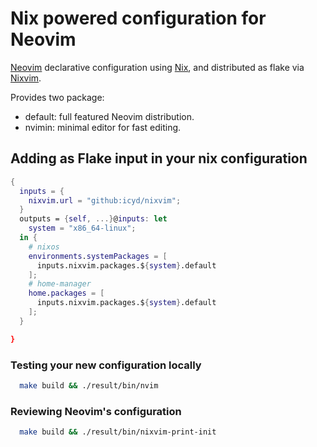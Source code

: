 # Nix powered configuration for Neovim

[Neovim](https://neovim.io/) declarative configuration using [Nix](https://nixos.org/),
and distributed as flake via [Nixvim](https://github.com/nix-community/nixvim).

Provides two package:

- default: full featured Neovim distribution.
- nvimin: minimal editor for fast editing.

## Adding as Flake input in your nix configuration

```nix
{
  inputs = {
    nixvim.url = "github:icyd/nixvim";
  }
  outputs = {self, ...}@inputs: let
    system = "x86_64-linux";
  in {
    # nixos
    environments.systemPackages = [
      inputs.nixvim.packages.${system}.default
    ];
    # home-manager
    home.packages = [
      inputs.nixvim.packages.${system}.default
    ];
  }

}
```

### Testing your new configuration locally

```bash
  make build && ./result/bin/nvim
```

### Reviewing Neovim's configuration

```bash
  make build && ./result/bin/nixvim-print-init
```
